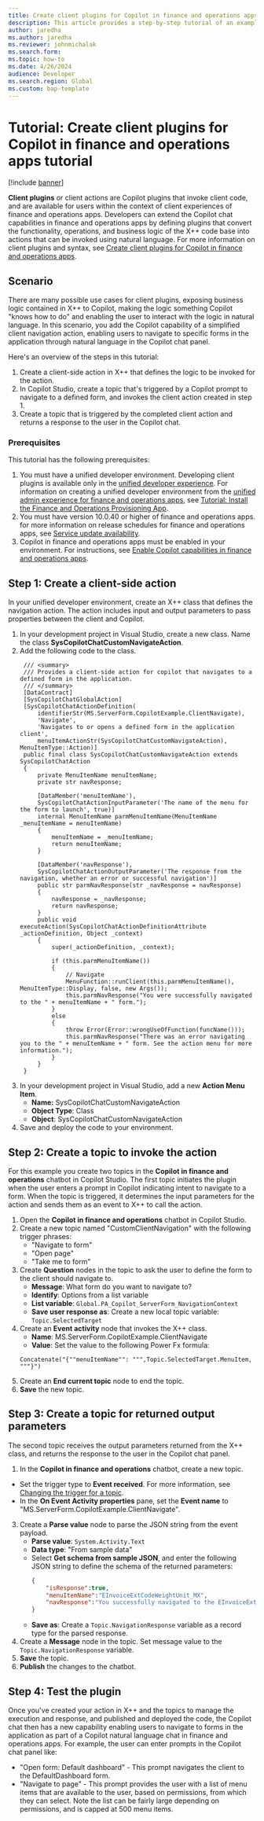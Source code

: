 ```yaml
---
title: Create client plugins for Copilot in finance and operations apps tutorial
description: This article provides a step-by-step tutorial of an example creating client plugins to extend the capabilities of Copilot in finance and operations.
author: jaredha
ms.author: jaredha
ms.reviewer: johnmichalak
ms.search.form:
ms.topic: how-to
ms.date: 4/26/2024
audience: Developer
ms.search.region: Global
ms.custom: bap-template
---
```


# Tutorial: Create client plugins for Copilot in finance and operations apps tutorial

[!include [banner](../includes/banner.md)]

**Client plugins** or client actions are Copilot plugins that invoke client code, and are available for users within the context of client experiences of finance and operations apps. Developers can extend the Copilot chat capabilities in finance and operations apps by defining plugins that convert the functionality, operations, and business logic of the X++ code base into actions that can be invoked using natural language. For more information on client plugins and syntax, see [Create client plugins for Copilot in finance and operations apps](create-client-plugins.md).

## Scenario
There are many possible use cases for client plugins, exposing business logic contained in X++ to Copilot, making the logic something Copilot "knows how to do" and enabling the user to interact with the logic in natural language. In this scenario, you add the Copilot capability of a simplified client navigation action, enabling users to navigate to specific forms in the application through natural language in the Copilot chat panel.

Here's an overview of the steps in this tutorial:
1. Create a client-side action in X++ that defines the logic to be invoked for the action.
2. In Copilot Studio, create a topic that's triggered by a Copilot prompt to navigate to a defined form, and invokes the client action created in step 1.
3. Create a topic that is triggered by the completed client action and returns a response to the user in the Copilot chat.

### Prerequisites
This tutorial has the following prerequisites:
1. You must have a unified developer environment. Developing client plugins is available only in the [unified developer experience](/power-platform/developer/unified-experience/finance-operations-dev-overview). For information on creating a unified developer environment from the [unified admin experience for finance and operations apps](/power-platform/admin/unified-experience/finance-operations-apps-overview), see [Tutorial: Install the Finance and Operations Provisioning App](/power-platform/admin/unified-experience/tutorial-install-finance-operations-provisioning-app).
2. You must have version 10.0.40 or higher of finance and operations apps. for more information on release schedules for finance and operations apps, see [Service update availability](../get-started/public-preview-releases.md).
3. Copilot in finance and operations apps must be enabled in your environment. For instructions, see [Enable Copilot capabilities in finance and operations apps](enable-copilot.md).

## Step 1: Create a client-side action
In your unified developer environment, create an X++ class that defines the navigation action. The action includes input and output parameters to pass properties between the client and Copilot.

1. In your development project in Visual Studio, create a new class. Name the class **SysCopilotChatCustomNavigateAction**.
2. Add the following code to the class.
   ```x++
    /// <summary>
    /// Provides a client-side action for copilot that navigates to a defined form in the application.
    /// </summary>
    [DataContract]
    [SysCopilotChatGlobalAction]
    [SysCopilotChatActionDefinition(
        identifierStr(MS.ServerForm.CopilotExample.ClientNavigate),
        'Navigate',
        'Navigates to or opens a defined form in the application client',
        menuItemActionStr(SysCopilotChatCustomNavigateAction), MenuItemType::Action)]
    public final class SysCopilotChatCustomNavigateAction extends SysCopilotChatAction
    {
        private MenuItemName menuItemName;
        private str navResponse;
    
        [DataMember('menuItemName'),
        SysCopilotChatActionInputParameter('The name of the menu for the form to launch', true)]
        internal MenuItemName parmMenuItemName(MenuItemName _menuItemName = menuItemName)
        {
            menuItemName = _menuItemName;
            return menuItemName;
        }
    
        [DataMember('navResponse'),
        SysCopilotChatActionOutputParameter('The response from the navigation, whether an error or successful navigation')]
        public str parmNavResponse(str _navResponse = navResponse)
        {
            navResponse = _navResponse;
            return navResponse;
        }
        public void executeAction(SysCopilotChatActionDefinitionAttribute _actionDefinition, Object _context)
        {
            super(_actionDefinition, _context);
    
            if (this.parmMenuItemName())
            {
                // Navigate
                MenuFunction::runClient(this.parmMenuItemName(), MenuItemType::Display, false, new Args());
                this.parmNavResponse("You were successfully navigated to the " + menuItemName + " form.");
            }
            else
            {
                throw Error(Error::wrongUseOfFunction(funcName()));
                this.parmNavResponse("There was an error navigating you to the " + menuItemName + " form. See the action menu for more information.");
            }
        }
    }
   ```
3. In your development project in Visual Studio, add a new **Action Menu Item**.
   - **Name:** SysCopilotChatCustomNavigateAction
   - **Object Type**: Class
   - **Object**: SysCopilotChatCustomNavigateAction
4. Save and deploy the code to your environment.

## Step 2: Create a topic to invoke the action
For this example you create two topics in the **Copilot in finance and operations** chatbot in  Copilot Studio. The first topic initiates the plugin when the user enters a prompt in Copilot indicating intent to navigate to a form. When the topic is triggered, it determines the input parameters for the action and sends them as an event to X++ to call the action.

1. Open the **Copilot in finance and operations** chatbot in Copilot Studio.
2. Create a new topic named "CustomClientNavigation" with the following trigger phrases:
   - "Navigate to form"
   - "Open page"
   - "Take me to form"
3. Create **Question** nodes in the topic to ask the user to define the form to the client should navigate to.
   - **Message**: What form do you want to navigate to?
   - **Identify**: Options from a list variable
   - **List variable**: `Global.PA_Copilot_ServerForm_NavigationContext`
   - **Save user response as**: Create a new local topic variable: `Topic.SelectedTarget`
4. Create an **Event activity** node that invokes the X++ class.
    - **Name**: MS.ServerForm.CopilotExample.ClientNavigate
    - **Value**: Set the value to the following Power Fx formula:
    ```powerapps-dot
    Concatenate("{""menuItemName"": """,Topic.SelectedTarget.MenuItem, """}")        
    ```
5. Create an **End current topic** node to end the topic.
6. **Save** the new topic.

## Step 3: Create a topic for returned output parameters
The second topic receives the output parameters returned from the X++ class, and returns the response to the user in the Copilot chat panel.

1. In the **Copilot in finance and operations** chatbot, create a new topic.
  - Set the trigger type to **Event received**. For more information, see [Changing the trigger for a topic](/microsoft-copilot-studio/authoring-triggers#changing-the-trigger-for-a-topic).
  - In the **On Event Activity properties** pane, set the **Event name** to "MS.ServerForm.CopilotExample.ClientNavigate".
3. Create a **Parse value** node to parse the JSON string from the event payload.
    - **Parse value**: `System.Activity.Text`
    - **Data type**: "From sample data"
    - Select **Get schema from sample JSON**, and enter the following JSON string to define the schema of the returned parameters:
      ```json
      {
	      "isResponse":true,
	      "menuItemName":"EInvoiceExtCodeWeightUnit_MX",
	      "navResponse":"You successfully navigated to the EInvoiceExtCodeWeightUnit_MX form."
      }
      ```
    - **Save as**: Create a `Topic.NavigationResponse` variable as a record type for the parsed response.
4. Create a **Message** node in the topic. Set message value to the `Topic.NavigationResponse` variable.
5. **Save** the topic.
6. **Publish** the changes to the chatbot.

## Step 4: Test the plugin
Once you've created your action in X++ and the topics to manage the execution and response, and published and deployed the code, the Copilot chat then has a new capability enabling users to navigate to forms in the application as part of a Copilot natural language chat in finance and operations apps. For example, the user can enter prompts in the Copilot chat panel like:
- "Open form: Default dashboard" - This prompt navigates the client to the DefaultDashboard form.
- "Navigate to page" - This prompt provides the user with a list of menu items that are available to the user, based on permissions, from which they can select. Note the list can be fairly large depending on permissions, and is capped at 500 menu items.
